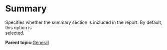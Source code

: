 # Summary

Specifies whether the summary section is included in the report. By default, this option is<br /> selected.

**Parent topic:**[General](GUID-F3B9AFC7-7B7B-4255-9757-2D5A0DB6BEEF.md)

